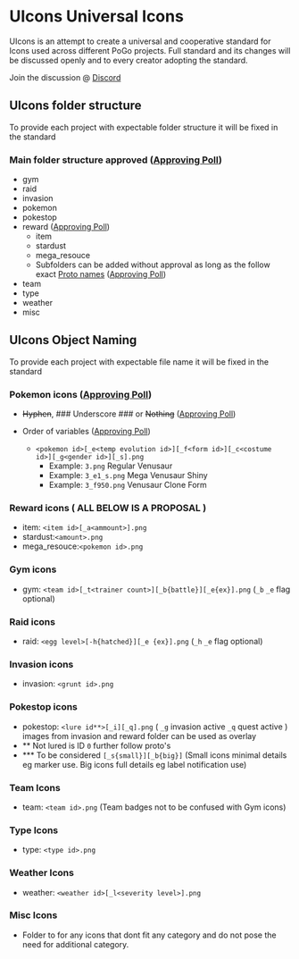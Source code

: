 # UIcons Universal Icons

UIcons is an attempt to create a universal and cooperative standard for Icons used across different PoGo projects. Full standard and its changes will be discussed openly and to every creator adopting the standard.

Join the discussion @ [Discord](https://discord.gg/cG8JwrJB6Z)

## UIcons folder structure

To provide each project with expectable folder structure it will be fixed in the standard 

### Main folder structure approved ([Approving Poll](https://discord.com/channels/795728654566817812/795778114139586590/796050026689855538))

- gym
- raid
- invasion
- pokemon
- pokestop
- reward  ([Approving Poll](https://discord.com/channels/795728654566817812/795778114139586590/796468427228315648))
  - item
  - stardust
  - mega_resouce
  - Subfolders can be added without approval as long as the follow exact [Proto names](https://github.com/Furtif/POGOProtos/blob/old_master/src/POGOProtos/Data/Quests/QuestReward.proto#L26) ([Approving Poll](https://discord.com/channels/795728654566817812/797833971332415529/797834489861767178))
- team
- type
- weather
- misc

## UIcons Object Naming

To provide each project with expectable file name it will be fixed in the standard 

### Pokemon icons ([Approving Poll](https://discord.com/channels/795728654566817812/797833971332415529/804151316460601375))
- ~~Hyphen~~, ### Underscore ### or ~~Nothing~~ ([Approving Poll](https://discord.com/channels/795728654566817812/797833971332415529/805465450863394847))
- Order of variables ([Approving Poll](https://discord.com/channels/795728654566817812/797833971332415529/805466387342426114))

  - `<pokemon id>[_e<temp evolution id>][_f<form id>][_c<costume id>][_g<gender id>][_s].png`
    - Example: `3.png` Regular Venusaur
    - Example: `3_e1_s.png` Mega Venusaur Shiny
    - Example: `3_f950.png` Venusaur Clone Form

### Reward icons ( ALL BELOW IS A PROPOSAL )
  - item: `<item id>[_a<ammount>].png`
  - stardust:`<amount>.png`
  - mega_resouce:`<pokemon id>.png`
### Gym icons
  - gym: `<team id>[_t<trainer count>][_b{battle}][_e{ex}].png`  (`_b` `_e` flag optional)
### Raid icons
  - raid: `<egg level>[-h{hatched}][_e {ex}].png` (`_h` `_e` flag optional)
### Invasion icons
  - invasion: `<grunt id>.png`
### Pokestop icons
  - pokestop: `<lure id**>[_i][_q].png` ( `_g` invasion active `_q` quest active ) images from invasion and reward folder can be used as overlay
  - ** Not lured is ID `0` further follow proto's
  - *** To be considered `[_s{small}][_b{big}]` (Small icons minimal details eg marker use. Big icons full details eg label notification use)
### Team Icons
  - team: `<team id>.png` (Team badges not to be confused with Gym icons)
### Type Icons
  - type: `<type id>.png` 
### Weather Icons
  - weather: `<weather id>[_l<severity level>].png`
### Misc Icons
  - Folder to for any icons that dont fit any category and do not pose the need for additional category.
